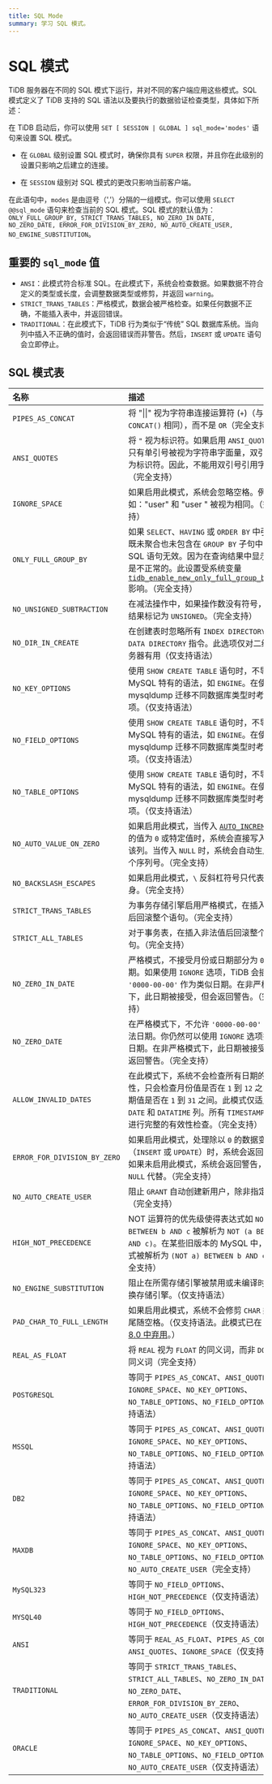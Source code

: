 ```yaml
---
title: SQL Mode
summary: 学习 SQL 模式。
---
```


# SQL 模式

TiDB 服务器在不同的 SQL 模式下运行，并对不同的客户端应用这些模式。SQL 模式定义了 TiDB 支持的 SQL 语法以及要执行的数据验证检查类型，具体如下所述：

在 TiDB 启动后，你可以使用 `SET [ SESSION | GLOBAL ] sql_mode='modes'` 语句来设置 SQL 模式。

- 在 `GLOBAL` 级别设置 SQL 模式时，确保你具有 `SUPER` 权限，并且你在此级别的设置只影响之后建立的连接。

- 在 `SESSION` 级别对 SQL 模式的更改只影响当前客户端。

在此语句中，`modes` 是由逗号（','）分隔的一组模式。你可以使用 `SELECT @@sql_mode` 语句来检查当前的 SQL 模式。SQL 模式的默认值为：`ONLY_FULL_GROUP_BY, STRICT_TRANS_TABLES, NO_ZERO_IN_DATE, NO_ZERO_DATE, ERROR_FOR_DIVISION_BY_ZERO, NO_AUTO_CREATE_USER, NO_ENGINE_SUBSTITUTION`。

## 重要的 `sql_mode` 值

* `ANSI`：此模式符合标准 SQL。在此模式下，系统会检查数据。如果数据不符合定义的类型或长度，会调整数据类型或修剪，并返回 `warning`。
* `STRICT_TRANS_TABLES`：严格模式，数据会被严格检查。如果任何数据不正确，不能插入表中，并返回错误。
* `TRADITIONAL`：在此模式下，TiDB 行为类似于“传统” SQL 数据库系统。当向列中插入不正确的值时，会返回错误而非警告。然后，`INSERT` 或 `UPDATE` 语句会立即停止。

## SQL 模式表

| 名称 | 描述 |
| :--- | :--- |
| `PIPES_AS_CONCAT` | 将 "\|\|" 视为字符串连接运算符 (`+`)（与 `CONCAT()` 相同），而不是 `OR`（完全支持） |
| `ANSI_QUOTES` | 将 `"` 视为标识符。如果启用 `ANSI_QUOTES`，则只有单引号被视为字符串字面量，双引号被视为标识符。因此，不能用双引号引用字符串。（完全支持）|
| `IGNORE_SPACE` | 如果启用此模式，系统会忽略空格。例如："user" 和 "user " 被视为相同。（完全支持）|
| `ONLY_FULL_GROUP_BY` | 如果 `SELECT`、`HAVING` 或 `ORDER BY` 中引用的列既未聚合也未包含在 `GROUP BY` 子句中，则 SQL 语句无效。因为在查询结果中显示此类列是不正常的。此设置受系统变量 [`tidb_enable_new_only_full_group_by_check`](/system-variables.md#tidb_enable_new_only_full_group_by_check-new-in-v610) 影响。（完全支持）|
| `NO_UNSIGNED_SUBTRACTION` | 在减法操作中，如果操作数没有符号，不会将结果标记为 `UNSIGNED`。（完全支持）|
| `NO_DIR_IN_CREATE` | 在创建表时忽略所有 `INDEX DIRECTORY` 和 `DATA DIRECTORY` 指令。此选项仅对二级复制服务器有用（仅支持语法） |
| `NO_KEY_OPTIONS` | 使用 `SHOW CREATE TABLE` 语句时，不导出 MySQL 特有的语法，如 `ENGINE`。在使用 mysqldump 迁移不同数据库类型时考虑此选项。（仅支持语法）|
| `NO_FIELD_OPTIONS` | 使用 `SHOW CREATE TABLE` 语句时，不导出 MySQL 特有的语法，如 `ENGINE`。在使用 mysqldump 迁移不同数据库类型时考虑此选项。（仅支持语法） |
| `NO_TABLE_OPTIONS` | 使用 `SHOW CREATE TABLE` 语句时，不导出 MySQL 特有的语法，如 `ENGINE`。在使用 mysqldump 迁移不同数据库类型时考虑此选项。（仅支持语法）|
| `NO_AUTO_VALUE_ON_ZERO` | 如果启用此模式，当传入 [`AUTO_INCREMENT`](/auto-increment.md) 列的值为 `0` 或特定值时，系统会直接写入此值到该列。当传入 `NULL` 时，系统会自动生成下一个序列号。（完全支持）|
| `NO_BACKSLASH_ESCAPES` | 如果启用此模式，`\` 反斜杠符号只代表其自身。（完全支持）|
| `STRICT_TRANS_TABLES` | 为事务存储引擎启用严格模式，在插入非法值后回滚整个语句。（完全支持） |
| `STRICT_ALL_TABLES` | 对于事务表，在插入非法值后回滚整个事务语句。（完全支持） |
| `NO_ZERO_IN_DATE` | 严格模式，不接受月份或日期部分为 `0` 的日期。如果使用 `IGNORE` 选项，TiDB 会插入 `'0000-00-00'` 作为类似日期。在非严格模式下，此日期被接受，但会返回警告。（完全支持）|
| `NO_ZERO_DATE` | 在严格模式下，不允许 `'0000-00-00'` 作为合法日期。你仍然可以使用 `IGNORE` 选项插入零日期。在非严格模式下，此日期被接受，但会返回警告。（完全支持）|
| `ALLOW_INVALID_DATES` | 在此模式下，系统不会检查所有日期的有效性，只会检查月份值是否在 `1` 到 `12` 之间，日期值是否在 `1` 到 `31` 之间。此模式仅适用于 `DATE` 和 `DATATIME` 列。所有 `TIMESTAMP` 列仍需进行完整的有效性检查。（完全支持） |
| `ERROR_FOR_DIVISION_BY_ZERO` | 如果启用此模式，处理除以 `0` 的数据变更操作（`INSERT` 或 `UPDATE`）时，系统会返回错误。<br/>如果未启用此模式，系统会返回警告，并使用 `NULL` 代替。（完全支持） |
| `NO_AUTO_CREATE_USER` | 阻止 `GRANT` 自动创建新用户，除非指定密码（完全支持）|
| `HIGH_NOT_PRECEDENCE` | NOT 运算符的优先级使得表达式如 `NOT a BETWEEN b AND c` 被解析为 `NOT (a BETWEEN b AND c)`。在某些旧版本的 MySQL 中，此表达式被解析为 `(NOT a) BETWEEN b AND c`。（完全支持） |
| `NO_ENGINE_SUBSTITUTION` | 阻止在所需存储引擎被禁用或未编译时自动替换存储引擎。（仅支持语法）|
| `PAD_CHAR_TO_FULL_LENGTH` | 如果启用此模式，系统不会修剪 `CHAR` 类型的尾随空格。（仅支持语法。此模式已在 [MySQL 8.0 中弃用](https://dev.mysql.com/doc/refman/8.0/en/sql-mode.html#sqlmode_pad_char_to_full_length)。） |
| `REAL_AS_FLOAT` | 将 `REAL` 视为 `FLOAT` 的同义词，而非 `DOUBLE` 的同义词（完全支持）|
| `POSTGRESQL` | 等同于 `PIPES_AS_CONCAT`、`ANSI_QUOTES`、`IGNORE_SPACE`、`NO_KEY_OPTIONS`、`NO_TABLE_OPTIONS`、`NO_FIELD_OPTIONS`（仅支持语法）|
| `MSSQL` | 等同于 `PIPES_AS_CONCAT`、`ANSI_QUOTES`、`IGNORE_SPACE`、`NO_KEY_OPTIONS`、`NO_TABLE_OPTIONS`、`NO_FIELD_OPTIONS`（仅支持语法）|
| `DB2` | 等同于 `PIPES_AS_CONCAT`、`ANSI_QUOTES`、`IGNORE_SPACE`、`NO_KEY_OPTIONS`、`NO_TABLE_OPTIONS`、`NO_FIELD_OPTIONS`（仅支持语法）|
| `MAXDB` | 等同于 `PIPES_AS_CONCAT`、`ANSI_QUOTES`、`IGNORE_SPACE`、`NO_KEY_OPTIONS`、`NO_TABLE_OPTIONS`、`NO_FIELD_OPTIONS`、`NO_AUTO_CREATE_USER`（完全支持）|
| `MySQL323` | 等同于 `NO_FIELD_OPTIONS`、`HIGH_NOT_PRECEDENCE`（仅支持语法）|
| `MYSQL40` | 等同于 `NO_FIELD_OPTIONS`、`HIGH_NOT_PRECEDENCE`（仅支持语法）|
| `ANSI` | 等同于 `REAL_AS_FLOAT`、`PIPES_AS_CONCAT`、`ANSI_QUOTES`、`IGNORE_SPACE`（仅支持语法）|
| `TRADITIONAL` | 等同于 `STRICT_TRANS_TABLES`、`STRICT_ALL_TABLES`、`NO_ZERO_IN_DATE`、`NO_ZERO_DATE`、`ERROR_FOR_DIVISION_BY_ZERO`、`NO_AUTO_CREATE_USER`（仅支持语法） |
| `ORACLE` | 等同于 `PIPES_AS_CONCAT`、`ANSI_QUOTES`、`IGNORE_SPACE`、`NO_KEY_OPTIONS`、`NO_TABLE_OPTIONS`、`NO_FIELD_OPTIONS`、`NO_AUTO_CREATE_USER`（仅支持语法）|